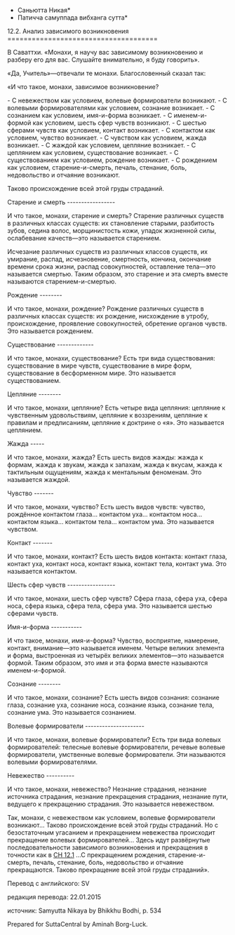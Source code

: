 * Саньютта Никая*
* Патичча самуппада вибханга сутта*

12\.2\. Анализ зависимого возникновения
\=\=\=\=\=\=\=\=\=\=\=\=\=\=\=\=\=\=\=\=\=\=\=\=\=\=\=\=\=\=\=\=\=\=\=\=\=

В Саваттхи\. «Монахи, я научу вас зависимому возникновению и разберу его для вас\. Слушайте внимательно, я буду говорить»\.

«Да, Учитель»—отвечали те монахи\. Благословенный сказал так:

«И что такое, монахи, зависимое возникновение?

\- С невежеством как условием, волевые формирователи возникают\.
\- С волевыми формирователями как условием, сознание возникает\.
\- С сознанием как условием, имя\-и\-форма возникает\.
\- С именем\-и\-формой как условием, шесть сфер чувств возникают\.
\- С шестью сферами чувств как условием, контакт возникает\.
\- С контактом как условием, чувство возникает\.
\- С чувством как условием, жажда возникает\.
\- С жаждой как условием, цепляние возникает\.
\- С цеплянием как условием, существование возникает\.
\- С существованием как условием, рождение возникает\.
\- С рождением как условием, старение\-и\-смерть, печаль, стенание, боль, недовольство и отчаяние возникают\.

Таково происхождение всей этой груды страданий\.

Старение и смерть
\-\-\-\-\-\-\-\-\-\-\-\-\-\-\-\-\-

И что такое, монахи, старение и смерть? Старение различных существ в различных классах существ: их становление старыми, разбитость зубов, седина волос, морщинистость кожи, упадок жизненной силы, ослабевание качеств—это называется старением\.

Исчезание различных существ из различных классов существ, их умирание, распад, исчезновение, смертность, кончина, окончание времени срока жизни, распад совокупностей, оставление тела—это называется смертью\. Таким образом, это старение и эта смерть вместе называются старением\-и\-смертью\.

Рождение
\-\-\-\-\-\-\-\-

И что такое, монахи, рождение? Рождение различных существ в различных классах существ: их рождение, нисхождение в утробу, происхождение, проявление совокупностей, обретение органов чувств\. Это называется рождением\.

Существование
\-\-\-\-\-\-\-\-\-\-\-\-\-

И что такое, монахи, существование? Есть три вида существования: существование в мире чувств, существование в мире форм, существование в бесформенном мире\. Это называется существованием\.

Цепляние
\-\-\-\-\-\-\-\-

И что такое, монахи, цепляние? Есть четыре вида цепляния: цепляние к чувственным удовольствиям, цепляние к воззрениям, цепляние к правилам и предписаниям, цепляние к доктрине о «я»\. Это называется цеплянием\.

Жажда
\-\-\-\-\-

И что такое, монахи, жажда? Есть шесть видов жажды: жажда к формам, жажда к звукам, жажда к запахам, жажда к вкусам, жажда к тактильным ощущениям, жажда к ментальным феноменам\. Это называется жаждой\.

Чувство
\-\-\-\-\-\-\-

И что такое, монахи, чувство? Есть шесть видов чувств: чувство, рождённое контактом глаза… контактом уха… контактом носа… контактом языка… контактом тела… контактом ума\. Это называется чувством\.

Контакт
\-\-\-\-\-\-\-

И что такое, монахи, контакт? Есть шесть видов контакта: контакт глаза, контакт уха, контакт носа, контакт языка, контакт тела, контакт ума\. Это называется контактом\.

Шесть сфер чувств
\-\-\-\-\-\-\-\-\-\-\-\-\-\-\-\-\-

И что такое, монахи, шесть сфер чувств? Сфера глаза, сфера уха, сфера носа, сфера языка, сфера тела, сфера ума\. Это называется шестью сферами чувств\.

Имя\-и\-форма
\-\-\-\-\-\-\-\-\-\-\-

И что такое, монахи, имя\-и\-форма? Чувство, восприятие, намерение, контакт, внимание—это называется именем\. Четыре великих элемента и форма, выстроенная из четырёх великих элементов—это называется формой\. Таким образом, это имя и эта форма вместе называются именем\-и\-формой\.

Сознание
\-\-\-\-\-\-\-\-

И что такое, монахи, сознание? Есть шесть видов сознания: сознание глаза, сознание уха, сознание носа, сознание языка, сознание тела, сознание ума\. Это называется сознанием\.

Волевые формирователи
\-\-\-\-\-\-\-\-\-\-\-\-\-\-\-\-\-\-\-\-\-

И что такое, монахи, волевые формирователи? Есть три вида волевых формирователей: телесные волевые формирователи, речевые волевые формирователи, умственные волевые формирователи\. Эти называются волевыми формирователями\.

Невежество
\-\-\-\-\-\-\-\-\-\-

И что такое, монахи, невежество? Незнание страдания, незнание источника страдания, незнание прекращения страдания, незнание пути, ведущего к прекращению страдания\. Это называется невежеством\.

Так, монахи, с невежеством как условием, волевые формирователи возникают… Таково происхождение всей этой груды страданий\. Но с безостаточным угасанием и прекращением невежества происходит прекращение волевых формирователей… Здесь идут развёрнутые последовательности зависимого возникновения и прекращения в точности как в [СН 12\.1](/sn12\.1/ru/sv) …С прекращением рождения, старение\-и\-смерть, печаль, стенание, боль, недовольство и отчаяние прекращаются\. Таково прекращение всей этой груды страданий»\.

Перевод с английского: SV

редакция перевода: 22\.01\.2015

источник: Samyutta Nikaya by Bhikkhu Bodhi, p\. 534

Prepared for SuttaCentral by Aminah Borg\-Luck\.